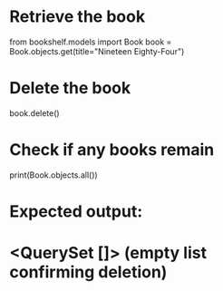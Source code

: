 # Retrieve the book
from bookshelf.models import Book
book = Book.objects.get(title="Nineteen Eighty-Four")

# Delete the book
book.delete()

# Check if any books remain
print(Book.objects.all())
# Expected output:
# <QuerySet []>  (empty list confirming deletion)

